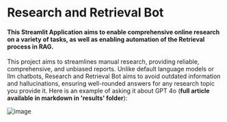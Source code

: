 # Research and Retrieval Bot

#### This Streamlit Application aims to enable comprehensive online research on a variety of tasks, as well as enabling automation of the Retrieval process in RAG.

This project aims to streamlines manual research, providing reliable, comprehensive, and unbiased reports. Unlike default language models or llm chatbots, Research and Retrieval Bot aims to avoid outdated information and hallucinations, ensuring well-rounded answers for any research topic you provide it. Here is an example of asking it about GPT 4o (**full article available in markdown in 'results' folder**):  

![image](https://github.com/jackubrick/GenAI/assets/171839384/ac4db4fb-1e18-4e6e-a1b0-7c1538e43df6)
